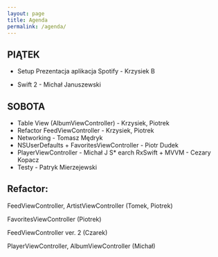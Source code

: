 ```yaml
---
layout: page
title: Agenda
permalink: /agenda/
---
```



PIĄTEK
--------

* Setup
Prezentacja aplikacja Spotify - Krzysiek B

* Swift 2 - Michał Januszewski

SOBOTA
------

* Table View (AlbumViewController) - Krzysiek, Piotrek
* Refactor FeedViewController - Krzysiek, Piotrek
* Networking - Tomasz Mędryk
* NSUserDefaults + FavoritesViewController - Piotr Dudek
* PlayerViewController - Michał J
S* earch RxSwift + MVVM - Cezary Kopacz
* Testy - Patryk Mierzejewski

Refactor:
---------
FeedViewController, ArtistViewController  (Tomek, Piotrek)

FavoritesViewController (Piotrek)

FeedViewController ver. 2 (Czarek)

PlayerViewController, AlbumViewController (Michał)
